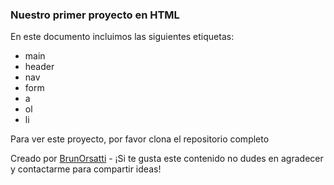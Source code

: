 ### Nuestro primer proyecto en HTML

En este documento incluimos las siguientes etiquetas:

- main
- header
- nav
- form
- a
- ol
- li

Para ver este proyecto, por favor clona el repositorio completo

Creado por [BrunOrsatti](https://github.com/BrunOrsattiAS) - ¡Si te gusta este contenido no dudes en agradecer y contactarme para compartir ideas!
